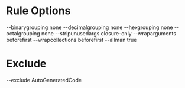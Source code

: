 #  Rule Options

--binarygrouping none
--decimalgrouping none
--hexgrouping none
--octalgrouping none
--stripunusedargs closure-only
--wraparguments beforefirst
--wrapcollections beforefirst
--allman true

# Exclude

--exclude AutoGeneratedCode



